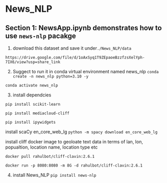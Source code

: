 # News_NLP

## Section 1:   NewsApp.ipynb demonstrates how to use `news-nlp` pacakge

1. download this dataset and save it under`./News_NLP/data`

`https://drive.google.com/file/d/1oAxSyq1T9ZEpaoeBzzfzsXelYph-7IX6/view?usp=share_link`

2. Suggect to run it in conda virtual environment named news_nlp
`conda create -n news_nlp python=3.10 -y`

`conda activate news_nlp`

3. install dependcies 

`pip install scikit-learn`

`pip install mediacloud-cliff`

`pip install ipywidgets`

install scaCy en_core_web_lg
`python -m spacy download en_core_web_lg`

install cliff docker image to geoloate text data in terms of lan, lon, popualtion, location name, location type etc

   `docker pull rahulbot/cliff-clavin:2.6.1`
   
   `docker run -p 8080:8080 -m 8G -d rahulbot/cliff-clavin:2.6.1`
   
4. install News_NLP `pip install news-nlp`


